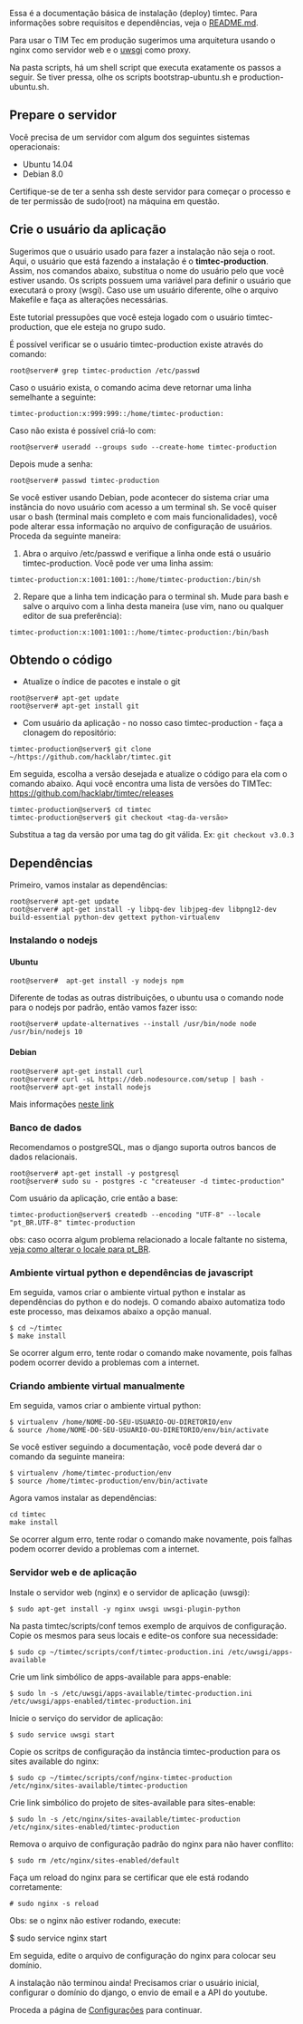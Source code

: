 Essa é a documentação básica de instalação (deploy) timtec. Para informações sobre requisitos e dependências, veja o [README.md](https://github.com/hacklabr/timtec/blob/master/README.md).

Para usar o TIM Tec em produção sugerimos uma arquitetura usando o nginx como servidor web e o [uwsgi](https://uwsgi-docs.readthedocs.org/en/latest/) como proxy.

Na pasta scripts, há um shell script que executa exatamente os passos a seguir. Se tiver pressa, olhe os scripts bootstrap-ubuntu.sh e production-ubuntu.sh.

## Prepare o servidor

Você precisa de um servidor com algum dos seguintes sistemas operacionais:

* Ubuntu 14.04 
* Debian 8.0

Certifique-se de ter a senha ssh deste servidor para começar o processo e de ter permissão de sudo(root) na máquina em questão. 

## Crie o usuário da aplicação

Sugerimos que o usuário usado para fazer a instalação não seja o root. Aqui, o usuário que está fazendo a instalação é o **timtec-production**. Assim, nos comandos abaixo, substitua o nome do usuário pelo que você estiver usando. Os scripts possuem uma variável para definir o usuário que executará o proxy (wsgi). Caso use um usuário diferente, olhe o arquivo Makefile e faça as alterações necessárias.

Este tutorial pressupões que você esteja logado com o usuário timtec-production, que ele esteja no grupo sudo.

É possível verificar se o usuário timtec-production existe através do comando:
```
root@server# grep timtec-production /etc/passwd
```

Caso o usuário exista, o comando acima deve retornar uma linha semelhante a seguinte:
```
timtec-production:x:999:999::/home/timtec-production:
```

Caso não exista é possível criá-lo com:

```
root@server# useradd --groups sudo --create-home timtec-production
```

Depois mude a senha: 

```
root@server# passwd timtec-production
```

Se você estiver usando Debian, pode acontecer do sistema criar uma instância do novo usuário com acesso a um terminal sh. Se você quiser usar o bash (terminal mais completo e com mais funcionalidades), você pode alterar essa informação no arquivo de configuração de usuários. Proceda da seguinte maneira: 

1) Abra o arquivo /etc/passwd e verifique a linha onde está o usuário timtec-production. Você pode ver uma linha assim:    
```
timtec-production:x:1001:1001::/home/timtec-production:/bin/sh
```

2) Repare que a linha tem indicação para o terminal sh. Mude para bash e salve o arquivo com a linha desta maneira (use vim, nano ou qualquer editor de sua preferência): 
```
timtec-production:x:1001:1001::/home/timtec-production:/bin/bash
```

## Obtendo o código

* Atualize o índice de pacotes e instale o git

```
root@server# apt-get update
root@server# apt-get install git
```
* Com usuário da aplicação - no nosso caso timtec-production - faça a clonagem do repositório:
```
timtec-production@server$ git clone ~/https://github.com/hacklabr/timtec.git
```

Em seguida, escolha a versão desejada e atualize o código para ela com o comando abaixo. Aqui você encontra uma lista de versões do TIMTec: https://github.com/hacklabr/timtec/releases
```
timtec-production@server$ cd timtec
timtec-production@server$ git checkout <tag-da-versão>
```

Substitua a tag da versão por uma tag do git válida. Ex: `git checkout v3.0.3`

## Dependências
Primeiro, vamos instalar as dependências:

```
root@server# apt-get update
root@server# apt-get install -y libpq-dev libjpeg-dev libpng12-dev build-essential python-dev gettext python-virtualenv
```

### Instalando o nodejs

#### Ubuntu
```
root@server#  apt-get install -y nodejs npm
```

Diferente de todas as outras distribuições, o ubuntu usa o comando node para o nodejs por padrão, então vamos fazer isso:
```
root@server# update-alternatives --install /usr/bin/node node /usr/bin/nodejs 10
```

#### Debian
```
root@server# apt-get install curl
root@server# curl -sL https://deb.nodesource.com/setup | bash -
root@server# apt-get install nodejs
```

Mais informações [neste link](https://github.com/joyent/node/wiki/installing-node.js-via-package-manager#debian-and-ubuntu-based-linux-distributions)

### Banco de dados
Recomendamos o postgreSQL, mas o django suporta outros bancos de dados relacionais.
```
root@server# apt-get install -y postgresql
root@server# sudo su - postgres -c "createuser -d timtec-production"
```

Com usuário da aplicação, crie então a base:
```
timtec-production@server$ createdb --encoding "UTF-8" --locale "pt_BR.UTF-8" timtec-production
```
obs: caso ocorra algum problema relacionado a locale faltante no sistema, [veja como alterar o locale para pt_BR](Alterando-locale-para-pt_BR.md). 

### Ambiente virtual python e dependências de javascript

Em seguida, vamos criar o ambiente virtual python e instalar as dependências do python e do nodejs. O comando abaixo automatiza todo este processo, mas deixamos abaixo a opção manual.

```
$ cd ~/timtec
$ make install
```

Se ocorrer algum erro, tente rodar o comando make novamente, pois falhas podem ocorrer devido a problemas com a internet.

### Criando ambiente virtual manualmente
Em seguida, vamos criar o ambiente virtual python:

    $ virtualenv /home/NOME-DO-SEU-USUARIO-OU-DIRETORIO/env
    & source /home/NOME-DO-SEU-USUARIO-OU-DIRETORIO/env/bin/activate

Se você estiver seguindo a documentação, você pode deverá dar o comando da seguinte maneira: 

    $ virtualenv /home/timtec-production/env
    $ source /home/timtec-production/env/bin/activate

Agora vamos instalar as dependências:

    cd timtec
    make install

Se ocorrer algum erro, tente rodar o comando make novamente, pois falhas podem ocorrer devido a problemas com a internet.
  

### Servidor web e de aplicação

Instale o servidor web (nginx) e o servidor de aplicação (uwsgi):

    $ sudo apt-get install -y nginx uwsgi uwsgi-plugin-python

Na pasta timtec/scripts/conf temos exemplo de arquivos de configuração. Copie os mesmos para seus locais e edite-os confore sua necessidade:

    $ sudo cp ~/timtec/scripts/conf/timtec-production.ini /etc/uwsgi/apps-available

Crie um link simbólico de apps-available para apps-enable:

    $ sudo ln -s /etc/uwsgi/apps-available/timtec-production.ini /etc/uwsgi/apps-enabled/timtec-production.ini

Inicie o serviço do servidor de aplicação:

    $ sudo service uwsgi start

Copie os scritps de configuração da instância timtec-production para os sites available do nginx:

    $ sudo cp ~/timtec/scripts/conf/nginx-timtec-production /etc/nginx/sites-available/timtec-production

Crie link simbólico do projeto de sites-available para sites-enable: 

    $ sudo ln -s /etc/nginx/sites-available/timtec-production /etc/nginx/sites-enabled/timtec-production

Remova o arquivo de configuração padrão do nginx para não haver conflito:

    $ sudo rm /etc/nginx/sites-enabled/default

Faça um reload do nginx para se certificar que ele está rodando corretamente: 

    # sudo nginx -s reload

Obs: se o nginx não estiver rodando, execute: 

   $ sudo service nginx start

Em seguida, edite o arquivo de configuração do nginx para colocar seu domínio. 

A instalação não terminou ainda! Precisamos criar o usuário inicial, configurar o domínio do django, o envio de email e a API do youtube.

Proceda a página de [Configurações](Configurações.md) para continuar.

